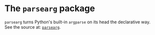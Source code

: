 # The ``parsearg`` package

``parsearg`` turns Python's built-in ``argparse`` on its head the declarative way.
See the source at: [``parsearg``](https://github.com/tharte/parsearg).
